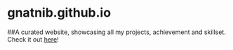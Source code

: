 # gnatnib.github.io
##A curated website, showcasing all my projects, achievement and skillset. Check it out [here](gnatnib.github.io)!
